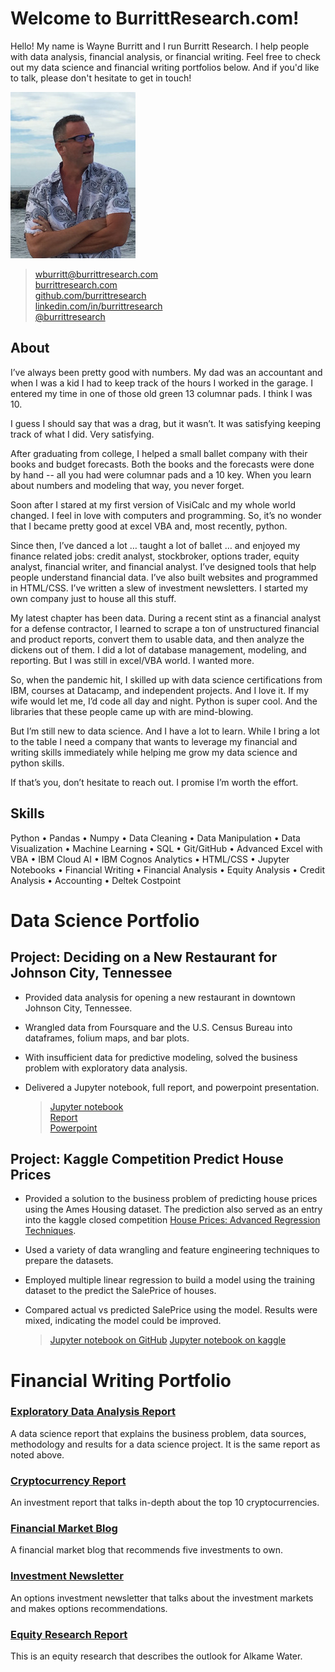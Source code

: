 # Welcome to BurrittResearch.com!

Hello! My name is Wayne Burritt and I run Burritt Research. I help people with data analysis, financial analysis, or financial writing. Feel free to check out my data science and financial writing portfolios below. And if you'd like to talk, please don't hesitate to get in touch!

<img src="wayne-burritt-pic.jpg">

> [wburritt@burrittresearch.com](mailto:wburritt@burrittresearch.com?subject=Info)  
> [burrittresearch.com](https://burrittresearch.com 'Burritt Research Website')  
> [github.com/burrittresearch](https://github.com/burrittresearch 'Burritt Research GitHub')  
> [linkedin.com/in/burrittresearch](https://www.linkedin.com/in/burrittresearch 'Burritt Research LinkedIn')   
> [@burrittresearch](https://twitter.com/burrittresearch/ 'Burritt Research Twitter')

## About

I’ve always been pretty good with numbers. My dad was an accountant and when I was a kid I had to keep track of the hours I worked in the garage. I entered my time in one of those old green 13 columnar pads. I think I was 10.

I guess I should say that was a drag, but it wasn’t. It was satisfying keeping track of what I did. Very satisfying.

After graduating from college, I helped a small ballet company with their books and budget forecasts. Both the books and the forecasts were done by hand -- all you had were columnar pads and a 10 key. When you learn about numbers and modeling that way, you never forget.

Soon after I stared at my first version of VisiCalc and my whole world changed. I feel in love with computers and programming. So, it’s no wonder that I became pretty good at excel VBA and, most recently, python.

Since then, I’ve danced a lot … taught a lot of ballet … and enjoyed my finance related jobs: credit analyst, stockbroker, options trader, equity analyst, financial writer, and financial analyst. I’ve designed tools that help people understand financial data. I’ve also built websites and programmed in HTML/CSS. I’ve written a slew of investment newsletters. I started my own company just to house all this stuff.

My latest chapter has been data. During a recent stint as a financial analyst for a defense contractor, I learned to scrape a ton of unstructured financial and product reports, convert them to usable data, and then analyze the dickens out of them. I did a lot of database management, modeling, and reporting. But I was still in excel/VBA world. I wanted more.

So, when the pandemic hit, I skilled up with data science certifications from IBM, courses at Datacamp, and independent projects. And I love it. If my wife would let me, I’d code all day and night. Python is super cool. And the libraries that these people came up with are mind-blowing.

But I’m still new to data science. And I have a lot to learn. While I bring a lot to the table I need a company that wants to leverage my financial and writing skills immediately while helping me grow my data science and python skills.

If that’s you, don’t hesitate to reach out. I promise I’m worth the effort.

## Skills

Python • Pandas • Numpy • Data Cleaning • Data Manipulation • Data Visualization • Machine Learning • SQL • Git/GitHub • Advanced Excel with VBA • IBM Cloud AI • IBM Cognos Analytics • HTML/CSS • Jupyter Notebooks • Financial Writing • Financial Analysis • Equity Analysis • Credit Analysis • Accounting • Deltek Costpoint 

# Data Science Portfolio

## Project: Deciding on a New Restaurant for Johnson City, Tennessee

* Provided data analysis for opening a new restaurant in downtown Johnson City, Tennessee.    
* Wrangled data from Foursquare and the U.S. Census Bureau into dataframes, folium maps, and bar plots.    
* With insufficient data for predictive modeling, solved the business problem with exploratory data analysis.    
* Delivered a Jupyter notebook, full report, and powerpoint presentation.    

    > [Jupyter notebook](https://github.com/burrittresearch/restaurants-johnson-city/blob/master/restaurants-jc-notebook.ipynb 'Notebook')      
    > [Report](https://github.com/burrittresearch/restaurants-johnson-city/blob/master/restaurants-jc-report.pdf 'Report')      
    > [Powerpoint](https://github.com/burrittresearch/restaurants-johnson-city/blob/master/restaurants-jc-presentation.pdf 'Presentation')  

## Project: Kaggle Competition Predict House Prices

* Provided a solution to the business problem of predicting house prices using the Ames Housing dataset. The prediction also served as an entry into the kaggle closed competition [House Prices: Advanced Regression Techniques](https://www.kaggle.com/c/house-prices-advanced-regression-techniques/overview 'House Prices: Advanced Regression Techniques').
* Used a variety of data wrangling and feature engineering techniques to prepare the datasets. 
* Employed multiple linear regression to build a model using the training dataset to the predict the SalePrice of houses.
* Compared actual vs predicted SalePrice using the model. Results were mixed, indicating the model could be improved.

    > [Jupyter notebook on GitHub](https://github.com/burrittresearch/kaggle-competition-predict-house-prices/blob/master/kaggle-competition-predict-house-prices.ipynb 'Notebook')
	> [Jupyter notebook on kaggle](https://www.kaggle.com/jonathanburritt/kaggle-competition-predict-house-prices 'Notebook')

# Financial Writing Portfolio

### [Exploratory Data Analysis Report](https://burrittresearch.com/wayne-burritt-restaurants-jc-report.pdf 'Exploratory Data Analysis Report')

A data science report that explains the business problem, data sources, methodology and results for a data science project. It is the same report as noted above.

### [Cryptocurrency Report](https://burrittresearch.com/wayne-burritt-research-cryptocurrencies.pdf 'Cryptocurrency Report')

An investment report that talks in-depth about the top 10 cryptocurrencies.

### [Financial Market Blog](https://burrittresearch.com/wayne-burritt-blog-insights.pdf 'Financial Market Blog')

A financial market blog that recommends five investments to own.

### [Investment Newsletter](https://burrittresearch.com/wayne-burritt-newsletter-agora-emo.pdf 'Investment Newsletter')

An options investment newsletter that talks about the investment markets and makes options recommendations.

### [Equity Research Report](https://burrittresearch.com/wayne-burritt-research-alkame.pdf 'Equity Research Report')

This is an equity research that describes the outlook for Alkame Water.
